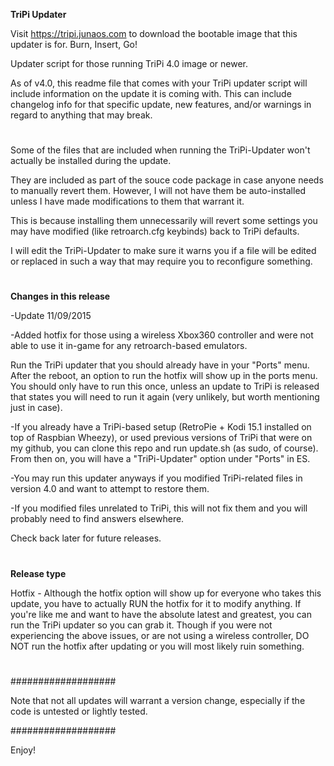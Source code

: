 **TriPi Updater**

Visit https://tripi.junaos.com to download the bootable image that this updater is for. Burn, Insert, Go!

Updater script for those running TriPi 4.0 image or newer.

As of v4.0, this readme file that comes with your TriPi updater script will include information on the update it is coming with.
This can include changelog info for that specific update, new features, and/or warnings in regard to anything that may break.

#

Some of the files that are included when running the TriPi-Updater won't actually be installed during the update.

They are included as part of the souce code package in case anyone needs to manually revert them. However, I will not have them be auto-installed unless I have made modifications to them that warrant it. 

This is because installing them unnecessarily will revert some settings you may have modified (like retroarch.cfg keybinds) back to TriPi defaults.

I will edit the TriPi-Updater to make sure it warns you if a file will be edited or replaced in such a way that may require you to reconfigure something.

#

#

**Changes in this release**

-Update 11/09/2015

-Added hotfix for those using a wireless Xbox360 controller and were not able to use it in-game for any retroarch-based emulators. 

Run the TriPi updater that you should already have in your "Ports" menu. After the reboot, an option to run the hotfix will show up in the ports menu. You should only have to run this once, unless an update to TriPi is released that states you will need to run it again (very unlikely, but worth mentioning just in case).

-If you already have a TriPi-based setup (RetroPie + Kodi 15.1 installed on top of Raspbian Wheezy), or used previous versions of TriPi that were on my github, you can clone this repo and run update.sh (as sudo, of course). From then on, you will have a "TriPi-Updater" option under "Ports" in ES.

-You may run this updater anyways if you modified TriPi-related files in version 4.0 and want to attempt to restore them.

-If you modified files unrelated to TriPi, this will not fix them and you will probably need to find answers elsewhere.

Check back later for future releases.

#

#

**Release type**

Hotfix - Although the hotfix option will show up for everyone who takes this update, you have to actually RUN the hotfix for it to modify anything. If you're like me and want to have the absolute latest and greatest, you can run the TriPi updater so you can grab it. Though if you were not experiencing the above issues, or are not using a wireless controller, DO NOT run the hotfix after updating or you will most likely ruin something.

#

#

###################

Note that not all updates will warrant a version change, especially if the code is untested or lightly tested.

###################

Enjoy!
